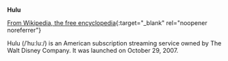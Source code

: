 **Hulu**<br>

[From Wikipedia, the free encyclopedia](https://en.wikipedia.org/wiki/Hulu){:target="\_blank" rel="noopener noreferrer"}

Hulu (/ˈhuːluː/) is an American subscription streaming service owned by The Walt Disney Company. It was launched on October 29, 2007.
